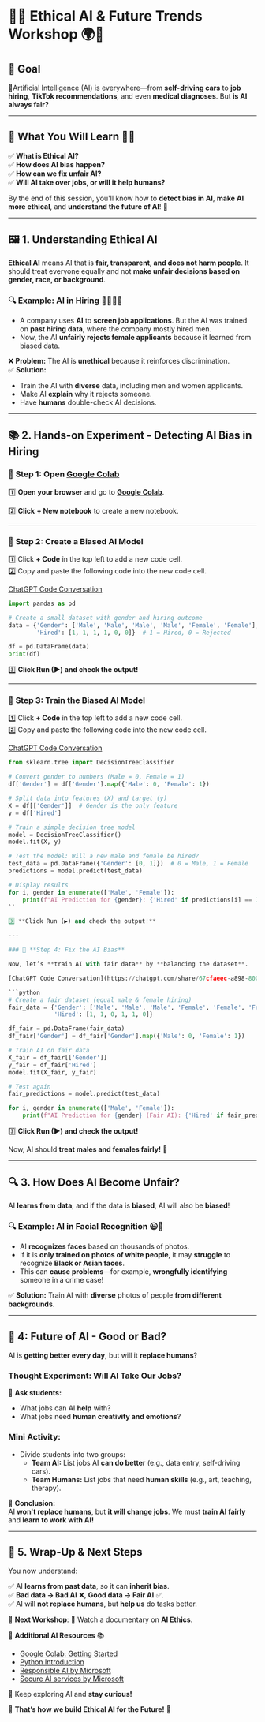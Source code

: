 # 🚀✨ Ethical AI & Future Trends Workshop 🌍🤖  

## 🎯 **Goal**  

🤖Artificial Intelligence (AI) is everywhere—from **self-driving cars** to **job hiring**, **TikTok recommendations**, and even **medical diagnoses**. But **is AI always fair?**  

---

## 📌 **What You Will Learn** 🧠💡  

✅ **What is Ethical AI?**<br>
✅ **How does AI bias happen?** <br> 
✅ **How can we fix unfair AI?** <br>
✅ **Will AI take over jobs, or will it help humans?**  <br>

By the end of this session, you'll know how to **detect bias in AI**, **make AI more ethical**, and **understand the future of AI**! 🚀  

---
## 🖼️ 1. Understanding Ethical AI 

**Ethical AI** means AI that is **fair, transparent, and does not harm people**. It should treat everyone equally and not **make unfair decisions based on gender, race, or background**.  

### 🔍 **Example: AI in Hiring 👨‍💼👩‍💼**  
- A company uses **AI** to **screen job applications**. But the AI was trained on **past hiring data**, where the company mostly hired men.  
- Now, the AI **unfairly rejects female applicants** because it learned from biased data.  

❌ **Problem:** The AI is **unethical** because it reinforces discrimination.  
✅ **Solution:** 

- Train the AI with **diverse** data, including men and women applicants.  
- Make AI **explain** why it rejects someone.  
- Have **humans** double-check AI decisions.  

---

## 📚 2. Hands-on Experiment - Detecting AI Bias in Hiring

### 🚀 **Step 1: Open [Google Colab](https://colab.research.google.com/)** 
 
1️⃣ **Open your browser** and go to **[Google Colab](https://colab.research.google.com/)**.  

2️⃣ **Click** **+ New notebook** to create a new notebook.  

---

### 📌 **Step 2: Create a Biased AI Model**  

1️⃣ Click **+ Code** in the top left to add a new code cell.  
2️⃣ Copy and paste the following code into the new code cell.  
 
[ChatGPT Code Conversation](https://chatgpt.com/share/67cfae07-0420-8008-a914-44279572f647)

```python
import pandas as pd

# Create a small dataset with gender and hiring outcome
data = {'Gender': ['Male', 'Male', 'Male', 'Male', 'Female', 'Female'],
        'Hired': [1, 1, 1, 1, 0, 0]}  # 1 = Hired, 0 = Rejected

df = pd.DataFrame(data)
print(df)
```

3️⃣ **Click Run (▶) and check the output!** 

---

### 📌 **Step 3: Train the Biased AI Model**  
1️⃣ Click **+ Code** in the top left to add a new code cell.  
2️⃣ Copy and paste the following code into the new code cell.  

[ChatGPT Code Conversation](https://chatgpt.com/share/67cfae6e-69e0-8008-8714-9dfb0317e581)

```python
from sklearn.tree import DecisionTreeClassifier

# Convert gender to numbers (Male = 0, Female = 1)
df['Gender'] = df['Gender'].map({'Male': 0, 'Female': 1})

# Split data into features (X) and target (y)
X = df[['Gender']]  # Gender is the only feature
y = df['Hired']

# Train a simple decision tree model
model = DecisionTreeClassifier()
model.fit(X, y)

# Test the model: Will a new male and female be hired?
test_data = pd.DataFrame({'Gender': [0, 1]})  # 0 = Male, 1 = Female
predictions = model.predict(test_data)

# Display results
for i, gender in enumerate(['Male', 'Female']):
    print(f"AI Prediction for {gender}: {'Hired' if predictions[i] == 1 else 'Rejected'}")
``

3️⃣ **Click Run (▶) and check the output!** 

---

### 📌 **Step 4: Fix the AI Bias**  

Now, let’s **train AI with fair data** by **balancing the dataset**.  

[ChatGPT Code Conversation](https://chatgpt.com/share/67cfaeec-a898-8008-9844-43f62aa835bf)

```python
# Create a fair dataset (equal male & female hiring)
fair_data = {'Gender': ['Male', 'Male', 'Male', 'Female', 'Female', 'Female'],
             'Hired': [1, 1, 0, 1, 1, 0]}  

df_fair = pd.DataFrame(fair_data)
df_fair['Gender'] = df_fair['Gender'].map({'Male': 0, 'Female': 1})

# Train AI on fair data
X_fair = df_fair[['Gender']]
y_fair = df_fair['Hired']
model.fit(X_fair, y_fair)

# Test again
fair_predictions = model.predict(test_data)

for i, gender in enumerate(['Male', 'Female']):
    print(f"AI Prediction for {gender} (Fair AI): {'Hired' if fair_predictions[i] == 1 else 'Rejected'}")
```

3️⃣ **Click Run (▶) and check the output!** 

Now, AI should **treat males and females fairly!** 🎉  

---

## 🔍 3. How Does AI Become Unfair? 

AI **learns from data**, and if the data is **biased**, AI will also be **biased**!  

### 🔍 **Example: AI in Facial Recognition 😃📸**  
- AI **recognizes faces** based on thousands of photos.  
- If it is **only trained on photos of white people**, it may **struggle** to recognize **Black or Asian faces**.  
- This can **cause problems**—for example, **wrongfully identifying** someone in a crime case!  

✅ **Solution:** Train AI with **diverse** photos of people **from different backgrounds**.  

---

## 🚀 4: Future of AI - Good or Bad?

AI is **getting better every day**, but will it **replace humans**?  

### **Thought Experiment: Will AI Take Our Jobs?**  
🤔 **Ask students:**  
- What jobs can AI **help** with?  
- What jobs need **human creativity and emotions**?  

### **Mini Activity:**  
- Divide students into two groups:  
  - **Team AI:** List jobs AI **can do better** (e.g., data entry, self-driving cars).  
  - **Team Humans:** List jobs that need **human skills** (e.g., art, teaching, therapy).  

🚀 **Conclusion:**  
AI **won't replace humans**, but **it will change jobs**. We must **train AI fairly** and **learn to work with AI!**  

---

## 🎯 5. Wrap-Up & Next Steps

You now understand:  

✅ AI **learns from past data**, so it can **inherit bias**.<br>
✅ **Bad data → Bad AI** ❌, **Good data → Fair AI** ✅.<br>
✅ AI will **not replace humans**, but **help us** do tasks better.<br>

📌 **Next Workshop**: 🎥 Watch a documentary on **AI Ethics**.
 
🔗 **Additional AI Resources** 📚

- [Google Colab: Getting Started](https://colab.research.google.com/#scrollTo=GJBs_flRovLc)     
- [Python Introduction](https://www.w3schools.com/python/python_intro.asp)      
- [Responsible AI by Microsoft](https://learn.microsoft.com/en-us/training/modules/embrace-responsible-ai-principles-practices/)
- [Secure AI services by Microsoft](https://learn.microsoft.com/en-us/training/modules/secure-ai-services/)

🚀 Keep exploring AI and **stay curious!**  

🎉 **That’s how we build Ethical AI for the Future!** 🚀